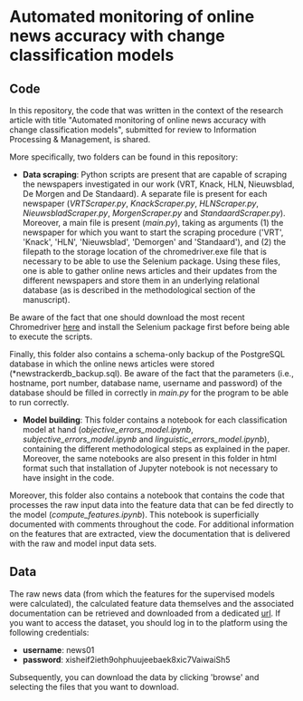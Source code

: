 # Automated monitoring of online news accuracy with change classification models

## Code

In this repository, the code that was written in the context of the research article with title "Automated monitoring of online news accuracy with change classification models", submitted for review to Information Processing & Management, is shared.

More specifically, two folders can be found in this repository:

* **Data scraping**: Python scripts are present that are capable of scraping the newspapers investigated in our work (VRT, Knack, HLN, Nieuwsblad, De Morgen and De Standaard).
A separate file is present for each newspaper (*VRTScraper.py*, *KnackScraper.py*, *HLNScraper.py*, *NieuwsbladScraper.py*, *MorgenScraper.py* and *StandaardScraper.py*).
Moreover, a main file is present (*main.py*), taking as arguments (1) the newspaper for which you want to start the scraping procedure ('VRT', 'Knack', 'HLN', 'Nieuwsblad', 'Demorgen' and 'Standaard'), and (2) the filepath to the storage location of the chromedriver.exe file that is necessary to be able to use the Selenium package.
Using these files, one is able to gather online news articles and their updates from the different newspapers and store them in an underlying relational database (as is described in the methodological section of the manuscript).

Be aware of the fact that one should download the most recent Chromedriver [here](https://chromedriver.chromium.org/home) and install the Selenium package first before being able to execute the scripts.

Finally, this folder also contains a schema-only backup of the PostgreSQL database in which the online news articles were stored (*newstrackerdb_backup.sql).
Be aware of the fact that the parameters (i.e., hostname, port number, database name, username and password) of the database should be filled in correctly in *main.py* for the program to be able to run correctly.

* **Model building**: This folder contains a notebook for each classification model at hand (*objective_errors_model.ipynb*, *subjective_errors_model.ipynb* and *linguistic_errors_model.ipynb*), containing the different methodological steps as explained in the paper. Moreover, the same notebooks are also present in this folder in html format such that installation of Jupyter notebook is not necessary to have insight in the code.

Moreover, this folder also contains a notebook that contains the code that processes the raw input data into the feature data that can be fed directly to the model (*compute_features.ipynb*).
This notebook is superficially documented with comments throughout the code.
For additional information on the features that are extracted, view the documentation that is delivered with the raw and model input data sets.

## Data

The raw news data (from which the features for the supervised models were calculated), the calculated feature data themselves and the associated documentation can be retrieved and downloaded from a dedicated [url](https://ddcmfs.ugent.be).
If you want to access the dataset, you should log in to the platform using the following credentials:

* **username**: news01
* **password**: xisheif2ieth9ohphuujeebaek8xic7VaiwaiSh5

Subsequently, you can download the data by clicking 'browse' and selecting the files that you want to download.
